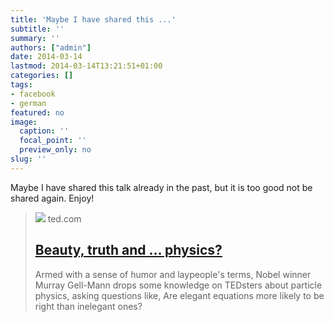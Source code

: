 ```yaml
---
title: 'Maybe I have shared this ...'
subtitle: ''
summary: ''
authors: ["admin"]
date: 2014-03-14
lastmod: 2014-03-14T13:21:51+01:00
categories: []
tags:
- facebook
- german
featured: no
image:
  caption: ''
  focal_point: ''
  preview_only: no
slug: ''
---
```

Maybe I have shared this talk already in the past, but it is too good not be shared again. Enjoy!
> [![](https://pi.tedcdn.com/r/pe.tedcdn.com/images/ted/21474_480x360.jpg?c=1050%2C550&w=1050)](http://www.ted.com/talks/murray_gell_mann_on_beauty_and_truth_in_physics)
> ted.com
> ## [Beauty, truth and ... physics?](http://www.ted.com/talks/murray_gell_mann_on_beauty_and_truth_in_physics)
>
>Armed with a sense of humor and laypeople's terms, Nobel winner Murray Gell-Mann drops some knowledge on TEDsters about particle physics, asking questions like, Are elegant equations more likely to be right than inelegant ones?


